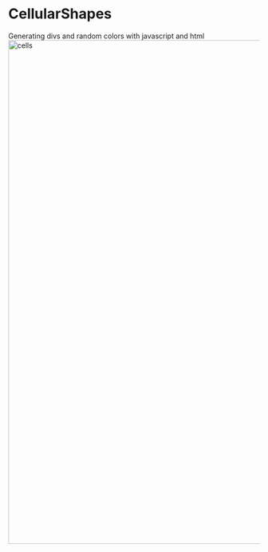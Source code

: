 # CellularShapes
Generating divs and random colors with javascript and html
<img width="1012" alt="cells" src="https://cloud.githubusercontent.com/assets/3063500/18814098/66241696-836c-11e6-9d34-a77cf3119c38.png">

